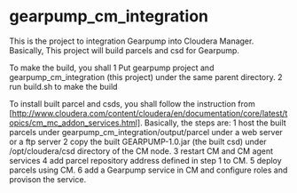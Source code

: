 # gearpump_cm_integration

This is the project to integration Gearpump into Cloudera Manager. Basically, This project will build parcels and csd for Gearpump.

To make the build, you shall
1 Put gearpump project and gearpump_cm_integration (this project) under the same parent directory.
2 run build.sh to make the build

To install built parcel and csds, you shall follow the instruction from [http://www.cloudera.com/content/cloudera/en/documentation/core/latest/topics/cm_mc_addon_services.html].
Basically, the steps are:
1 host the built parcels under gearpump_cm_integration/output/parcel under a web server or a ftp server
2 copy the built GEARPUMP-1.0.jar (the built csd) under /opt/cloudera/csd directory of the CM node. 
3 restart CM and CM agent services
4 add parcel repository address defined in step 1 to CM.
5 deploy parcels using CM.
6 add a Gearpump service in CM and configure roles and provison the service.
